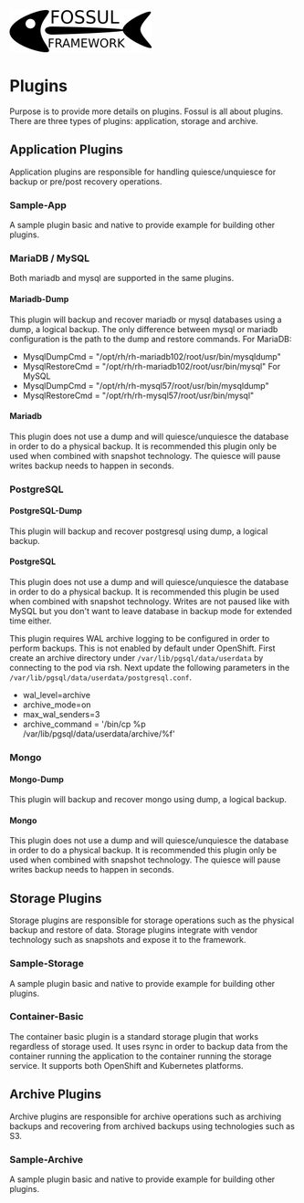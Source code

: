![](images/fossul_logo.png)
# Plugins
Purpose is to provide more details on plugins. Fossul is all about plugins. There are three types of plugins: application, storage and archive.

## Application Plugins
Application plugins are responsible for handling quiesce/unquiesce for backup or pre/post recovery operations.

### Sample-App
A sample plugin basic and native to provide example for building other plugins.

### MariaDB / MySQL
Both mariadb and mysql are supported in the same plugins.

#### Mariadb-Dump
This plugin will backup and recover mariadb or mysql databases using a dump, a logical backup.
The only difference between mysql or mariadb configuration is the path to the dump and restore commands.
For MariaDB:
* MysqlDumpCmd = "/opt/rh/rh-mariadb102/root/usr/bin/mysqldump"
* MysqlRestoreCmd = "/opt/rh/rh-mariadb102/root/usr/bin/mysql"
For MySQL
* MysqlDumpCmd = "/opt/rh/rh-mysql57/root/usr/bin/mysqldump"
* MysqlRestoreCmd = "/opt/rh/rh-mysql57/root/usr/bin/mysql"

#### Mariadb
This plugin does not use a dump and will quiesce/unquiesce the database in order to do a physical backup. It is recommended this plugin only be used when combined with snapshot technology. The quiesce will pause writes backup needs to happen in seconds.

### PostgreSQL

#### PostgreSQL-Dump
This plugin will backup and recover postgresql using dump, a logical backup.

#### PostgreSQL
This plugin does not use a dump and will quiesce/unquiesce the database in order to do a physical backup. It is recommended this plugin be used when combined with snapshot technology. Writes are not paused like with MySQL but you don't want to leave database in backup mode for extended time either. 

This plugin requires WAL archive logging to be configured in order to perform backups. This is not enabled by default under OpenShift. First create an archive directory under `/var/lib/pgsql/data/userdata` by connecting to the pod via rsh. Next update the following parameters in the `/var/lib/pgsql/data/userdata/postgresql.conf`.

* wal_level=archive
* archive_mode=on
* max_wal_senders=3
* archive_command = '/bin/cp %p /var/lib/pgsql/data/userdata/archive/%f'

### Mongo

#### Mongo-Dump 
This plugin will backup and recover mongo using dump, a logical backup.

#### Mongo
This plugin does not use a dump and will quiesce/unquiesce the database in order to do a physical backup. It is recommended this plugin only be used when combined with snapshot technology. The quiesce will pause writes backup needs to happen in seconds.

## Storage Plugins
Storage plugins are responsible for storage operations such as the physical backup and restore of data. Storage plugins integrate with vendor technology such as snapshots and expose it to the framework.

### Sample-Storage
A sample plugin basic and native to provide example for building other plugins.

### Container-Basic
The container basic plugin is a standard storage plugin that works regardless of storage used. It uses rsync in order to backup data from the container running the application to the container running the storage service. It supports both OpenShift and Kubernetes platforms.

## Archive Plugins
Archive plugins are responsible for archive operations such as archiving backups and recovering from archived backups using technologies such as S3.

### Sample-Archive
A sample plugin basic and native to provide example for building other plugins.